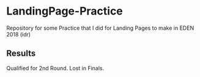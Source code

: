 # LandingPage-Practice
Repository for some Practice that I did for Landing Pages to make in EDEN 2018 (idr)

## Results
Qualified for 2nd Round. Lost in Finals.
